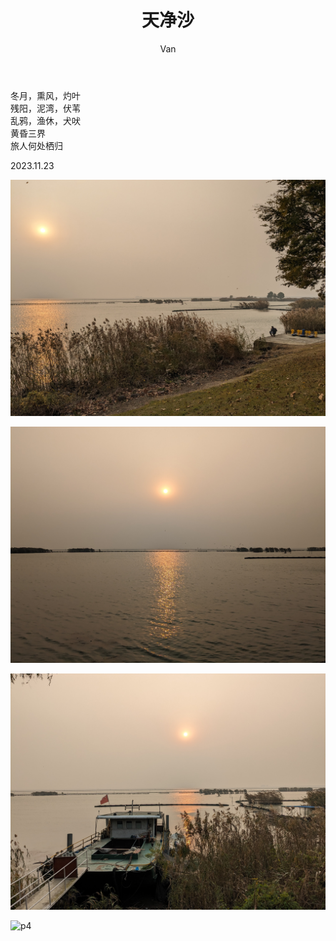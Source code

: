 ﻿---
layout: post
title: 天净沙
author: Van
category: poem
---

冬月，熏风，灼叶   
残阳，泥湾，伏苇   
乱鸦，渔休，犬吠   
黄昏三界   
旅人何处栖归    
   
2023.11.23   
  
![p1](/assets/tianjingsha/1.jpg)
  
![p2](/assets/tianjingsha/2.jpg)
  
![p3](/assets/tianjingsha/3.jpg)
  
![p4](/assets/tianjingsha/4.jpg)

